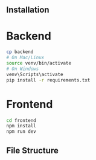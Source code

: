 ## Installation

# Backend

```bash
cp backend
# On Mac/Linux
source venv/bin/activate
# On Windows
venv\Scripts\activate
pip install -r requirements.txt
```

# Frontend

```bash
cd frontend
npm install
npm run dev
```

## File Structure
